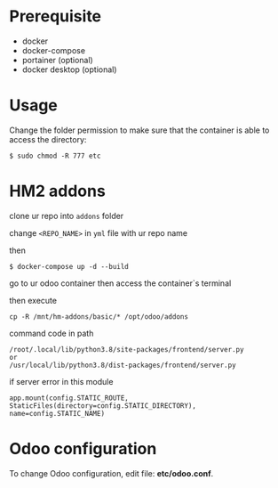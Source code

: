 # Prerequisite

- docker
- docker-compose
- portainer (optional)
- docker desktop (optional)
# Usage

Change the folder permission to make sure that the container is able to access the directory:
```
$ sudo chmod -R 777 etc
```

# HM2 addons
clone ur repo into `addons` folder

change `<REPO_NAME>` in `yml` file with ur repo name

then 
```
$ docker-compose up -d --build
```

go to ur odoo container then access the container`s terminal

then execute
```
cp -R /mnt/hm-addons/basic/* /opt/odoo/addons
```

command code in path 
```
/root/.local/lib/python3.8/site-packages/frontend/server.py 
or
/usr/local/lib/python3.8/dist-packages/frontend/server.py
```
if server error in this module
```
app.mount(config.STATIC_ROUTE, StaticFiles(directory=config.STATIC_DIRECTORY), name=config.STATIC_NAME)

```


# Odoo configuration

To change Odoo configuration, edit file: **etc/odoo.conf**.

